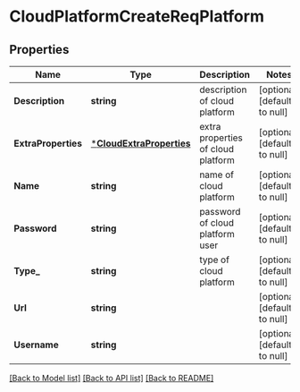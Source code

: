 # CloudPlatformCreateReqPlatform

## Properties
Name | Type | Description | Notes
------------ | ------------- | ------------- | -------------
**Description** | **string** | description of cloud platform | [optional] [default to null]
**ExtraProperties** | [***CloudExtraProperties**](CloudExtraProperties.md) | extra properties of cloud platform | [optional] [default to null]
**Name** | **string** | name of cloud platform | [optional] [default to null]
**Password** | **string** | password of cloud platform user | [optional] [default to null]
**Type_** | **string** | type of cloud platform | [optional] [default to null]
**Url** | **string** |  | [optional] [default to null]
**Username** | **string** |  | [optional] [default to null]

[[Back to Model list]](../README.md#documentation-for-models) [[Back to API list]](../README.md#documentation-for-api-endpoints) [[Back to README]](../README.md)


